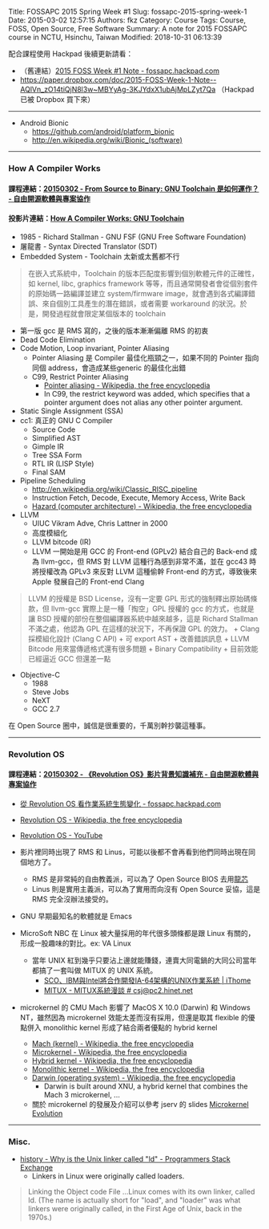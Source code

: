 Title: FOSSAPC 2015 Spring Week #1
Slug: fossapc-2015-spring-week-1
Date: 2015-03-02 12:57:15
Authors: fkz
Category: Course
Tags: Course, FOSS, Open Source, Free Software
Summary: A note for 2015 FOSSAPC course in NCTU, Hsinchu, Taiwan
Modified: 2018-10-31 06:13:39

配合課程使用 Hackpad
後續更新請看：

- （舊連結）[2015 FOSS Week #1 Note - fossapc.hackpad.com](https://fossapc.hackpad.com/2015-FOSS-Week-1-Note-JHXVNsJzbeX)
- <https://paper.dropbox.com/doc/2015-FOSS-Week-1-Note--AQlVn_zO14tiQjN8l3w~MBYyAg-3KJYdxX1ubAjMpLZyt7Qa>
（Hackpad 已被 Dropbox 買下來）

---

+ Android Bionic
    + <https://github.com/android/platform_bionic>
    + <http://en.wikipedia.org/wiki/Bionic_(software)>

---

### How A Compiler Works

#### 課程連結：[20150302 - From Source to Binary: GNU Toolchain 是如何運作？ - 自由開源軟體與專案協作](https://sites.google.com/site/fossapc/list-of-lectures/fromsourcetobinarygnutoolchainshiruheyunzuo)
#### 投影片連結：[How A Compiler Works: GNU Toolchain](http://www.slideshare.net/jserv/how-a-compiler-works-gnu-toolchain)

+ 1985 - Richard Stallman - GNU FSF (GNU Free Software Foundation)
+ 屠龍書 - Syntax Directed Translator (SDT)
+ Embedded System - Toolchain 太新或太舊都不行
> 在嵌入式系統中，Toolchain 的版本匹配度影響到個別軟體元件的正確性，如 kernel, libc, graphics framework 等等，而且通常開發者會從個別套件的原始碼一路編譯並建立 system/firmware image，就會遇到各式編譯錯誤、來自個別工具產生的潛在錯誤，或者需要 workaround 的狀況。於是，開發過程就會限定某個版本的 toolchain
+ 第一版 gcc 是 RMS 寫的，之後的版本漸漸偏離 RMS 的初衷
+ Dead Code Elimination
+ Code Motion, Loop invariant, Pointer Aliasing
    + Pointer Aliasing 是 Compiler 最佳化瓶頸之一，如果不同的 Pointer 指向同個 address，會造成某些generic 的最佳化出錯
    + C99, Restrict Pointer Aliasing
        + [Pointer aliasing - Wikipedia, the free encyclopedia](http://en.wikipedia.org/wiki/Pointer_aliasing)
        + In C99, the restrict keyword was added, which specifies that a pointer argument does not alias any other pointer argument.
+ Static Single Assignment (SSA)
+ cc1: 真正的 GNU C Compiler
    + Source Code
    + Simplified AST
    + Gimple IR
    + Tree SSA Form
    + RTL IR (LISP Style)
    + Final SAM
+ Pipeline Scheduling
    + <http://en.wikipedia.org/wiki/Classic_RISC_pipeline>
    + Instruction Fetch, Decode, Execute, Memory Access, Write Back
    + [Hazard (computer architecture) - Wikipedia, the free encyclopedia](http://en.wikipedia.org/wiki/Hazard_%28computer_architecture%29)
+ LLVM
    + UIUC Vikram Adve, Chris Lattner in 2000
    + 高度模組化
    + LLVM bitcode (IR)
    + LLVM 一開始是用 GCC 的 Front-end (GPLv2) 結合自己的 Back-end 成為 llvm-gcc，但 RMS 對 LLVM 這種行為感到非常不滿，並在 gcc43 時將授權改為 GPLv3 來反對 LLVM 這種偷幹 Front-end 的方式，導致後來 Apple 發展自己的 Front-end Clang
> LLVM 的授權是 BSD License，沒有一定要 GPL 形式的強制釋出原始碼條款，但 llvm-gcc 實際上是一種「掏空」GPL 授權的 gcc 的方式，也就是讓 BSD 授權的部份在整個編譯器系統中越來越多，這是 Richard Stallman 不滿之處，他認為 GPL 在這樣的狀況下，不再保證 GPL 的效力。
    + Clang 採模組化設計 (Clang C API)
        + 可 export AST
        + 改善錯誤訊息
    + LLVM Bitcode 用來當傳遞格式還有很多問題
        + Binary Compatibility
    + 目前效能已經逼近 GCC 但還差一點

+ Objective-C
    + 1988
    + Steve Jobs
    + NeXT
    + GCC 2.7

在 Open Source 圈中，誠信是很重要的，千萬別幹抄襲這種事。

---

### Revolution OS

#### 課程連結：[20150302 - 《Revolution OS》影片背景知識補充 - 自由開源軟體與專案協作](https://sites.google.com/site/fossapc/list-of-lectures/revolutionosyingpianbeijingzhishibuchong)

+ [從 Revolution OS 看作業系統生態變化 - fossapc.hackpad.com](https://fossapc.hackpad.com/-Revolution-OS--RrJpYEByzmr)
+ [Revolution OS - Wikipedia, the free encyclopedia](http://en.wikipedia.org/wiki/Revolution_OS)
+ [Revolution OS - YouTube](https://www.youtube.com/watch?v=jw8K460vx1c)
+ 影片裡同時出現了 RMS 和 Linus，可能以後都不會再看到他們同時出現在同個地方了。
    + RMS 是非常純的自由教義派，可以為了 Open Source BIOS 去用[龍芯](http://zh.wikipedia.org/zh-tw/%E9%BE%99%E8%8A%AF)
    + Linus 則是實用主義派，可以為了實用而向沒有 Open Source 妥協，這是 RMS 完全沒辦法接受的。

+ GNU 早期最知名的軟體就是 Emacs
+ MicroSoft NBC 在 Linux 被大量採用的年代很多頭條都是跟 Linux 有關的，形成一股趣味的對比。ex: VA Linux
    + 當年 UNIX 紅到幾乎只要沾上邊就能賺錢，連賣大同電鍋的大同公司當年都搞了一套叫做 MITUX 的 UNIX 系統。
        + [SCO、IBM與Intel將合作開發IA-64架構的UNIX作業系統 | iThome](http://www.ithome.com.tw/node/5632)
        + [MITUX - MITUX系統漫談 # csj@pc2.hinet.net](http://bob.gddfpaper.com/COMPUTER/OS/UNIX/A18.htm)
+ microkernel 的 CMU Mach 影響了 MacOS X 10.0 (Darwin) 和 Windows NT，雖然因為 microkernel 效能太差而沒有採用，但還是取其 flexible 的優點併入 monolithic kernel 形成了結合兩者優點的 hybrid kernel
    + [Mach (kernel) - Wikipedia, the free encyclopedia](http://en.wikipedia.org/wiki/Mach_(kernel))
    + [Microkernel - Wikipedia, the free encyclopedia](http://en.wikipedia.org/wiki/Microkernel)
    + [Hybrid kernel - Wikipedia, the free encyclopedia](http://en.wikipedia.org/wiki/Hybrid_kernel)
    + [Monolithic kernel - Wikipedia, the free encyclopedia](http://en.wikipedia.org/wiki/Monolithic_kernel)
    + [Darwin (operating system) - Wikipedia, the free encyclopedia](http://en.wikipedia.org/wiki/Darwin_%28operating_system%29#Kernel)
        + Darwin is built around XNU, a hybrid kernel that combines the Mach 3 microkernel, ...
    + 關於 microkernel 的發展及介紹可以參考 jserv 的 slides [Microkernel Evolution](http://www.slideshare.net/jserv/microkernel-evolution)

---

### Misc.

+ [history - Why is the Unix linker called "ld" - Programmers Stack Exchange](http://programmers.stackexchange.com/questions/226573/why-is-the-unix-linker-called-ld)
    + Linkers in Linux were originally called loaders.

> Linking the Object code File
> ...Linux comes with its own linker, called ld. (The name is actually short for "load", and "loader" was what linkers were originally called, in the First Age of Unix, back in the 1970s.)
